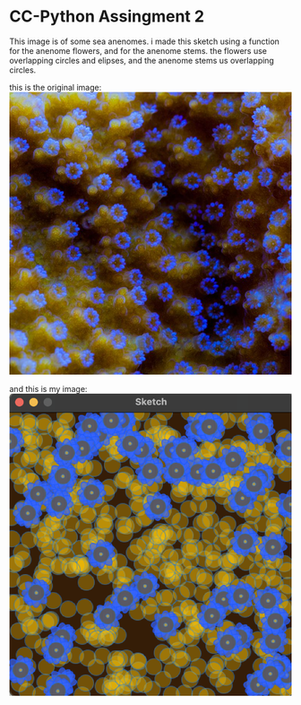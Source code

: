 # CC-Python Assingment 2

This image is of some sea anenomes. i made this sketch using a function for
the anenome flowers, and for the anenome stems. the flowers use overlapping circles 
and elipses, and the anenome stems us overlapping circles. 

this is the original image: 
![anenome1](/assets/anenome1.jpg)

and this is my image: 
![anenome2](/assets/anenome2.png)
